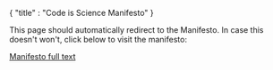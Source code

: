 {
    "title" : "Code is Science Manifesto"
}

This page should automatically redirect to the Manifesto. In case this doesn't won't, click below to visit the manifesto:

[Manifesto full text](https://codeisscience.github.io/manifesto/manifesto)

<script>
//there is also a conditional meta refresh in the header to do this as an extra fallback.
window.location.href="https://codeisscience.github.io/manifesto/"
</script>
